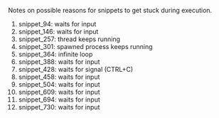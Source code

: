 Notes on possible reasons for snippets to get stuck during execution.

1. snippet_94: waits for input
2. snippet_146: waits for input
3. snippet_257: thread keeps running
4. snippet_301: spawned process keeps running
5. snippet_364: infinite loop
6. snippet_388: waits for input
7. snippet_428: waits for signal (CTRL+C)
8. snippet_458: waits for input
9. snippet_504: waits for input
10. snippet_609: waits for input
11. snippet_694: waits for input
12. snippet_730: waits for input
